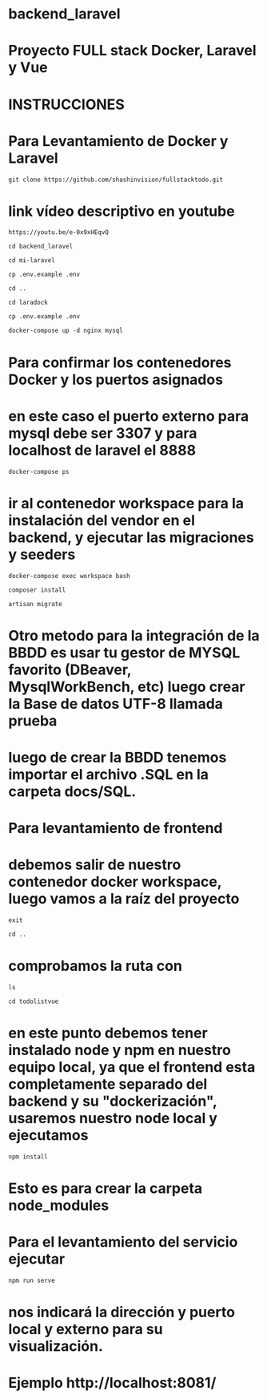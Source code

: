 # backend_laravel

# Proyecto FULL stack Docker, Laravel y Vue

# INSTRUCCIONES

# Para Levantamiento de Docker y Laravel

```
git clone https://github.com/shashinvision/fullstacktodo.git
```

# link vídeo descriptivo en youtube

```
https://youtu.be/e-0x9xHEqvQ
```

```
cd backend_laravel
```

```
cd mi-laravel
```

```
cp .env.example .env
```

```
cd ..
```

```
cd laradock
```

```
cp .env.example .env
```

```
docker-compose up -d nginx mysql
```

# Para confirmar los contenedores Docker y los puertos asignados

# en este caso el puerto externo para mysql debe ser 3307 y para localhost de laravel el 8888

```
docker-compose ps
```

# ir al contenedor workspace para la instalación del vendor en el backend, y ejecutar las migraciones y seeders

```
docker-compose exec workspace bash
```

```
composer install
```

```
artisan migrate
```

# Otro metodo para la integración de la BBDD es usar tu gestor de MYSQL favorito (DBeaver, MysqlWorkBench, etc) luego crear la Base de datos UTF-8 llamada prueba

# luego de crear la BBDD tenemos importar el archivo .SQL en la carpeta docs/SQL.

# Para levantamiento de frontend

# debemos salir de nuestro contenedor docker workspace, luego vamos a la raíz del proyecto

```
exit
```

```
cd ..
```

# comprobamos la ruta con

```
ls
```

```
cd todolistvue
```

# en este punto debemos tener instalado node y npm en nuestro equipo local, ya que el frontend esta completamente separado del backend y su "dockerización", usaremos nuestro node local y ejecutamos

```
npm install
```

# Esto es para crear la carpeta node_modules

# Para el levantamiento del servicio ejecutar

```
npm run serve
```

# nos indicará la dirección y puerto local y externo para su visualización.

# Ejemplo http://localhost:8081/
